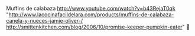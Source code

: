 Muffins de calabaza	http://www.youtube.com/watch?v=b43RejaT0qk	"http://www.lacocinafacildelara.com/products/muffins-de-calabaza-canela-y-nueces-jamie-oliver-/
http://smittenkitchen.com/blog/2006/10/promise-keeper-pumpkin-eater"
਍